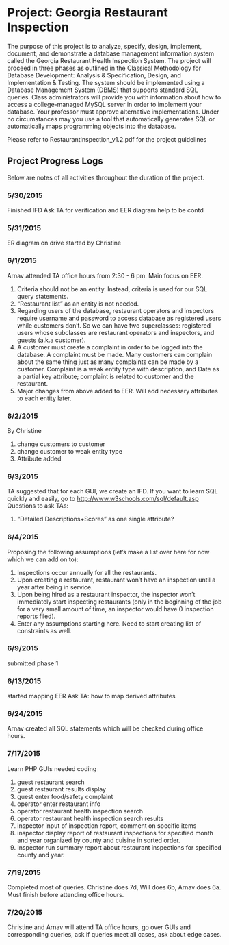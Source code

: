 # Project: Georgia Restaurant Inspection
 
 The purpose of this project is to analyze, specify, design, implement, document, and demonstrate a database management information system called the Georgia Restaurant Health Inspection System. The project will proceed in three phases as outlined in the Classical Methodology for Database Development: Analysis & Specification, Design, and Implementation & Testing. The system should be implemented using a Database Management System (DBMS) that supports standard SQL queries. Class administrators will provide you with information about how to access a college-managed MySQL server in order to implement your database. Your professor must approve alternative implementations. Under no circumstances may you use a tool that automatically generates SQL or automatically maps programming objects into the database.
 
Please refer to RestaurantInspection_v1.2.pdf for the project guidelines
 

## Project Progress Logs
Below are notes of all activities throughout the duration of the project.

### 5/30/2015
Finished IFD
Ask TA for verification and EER diagram help to be contd

### 5/31/2015
ER diagram on drive started by Christine

### 6/1/2015
Arnav attended TA office hours from 2:30 - 6 pm. Main focus on EER.
1.	Criteria should not be an entity. Instead, criteria is used for our SQL query statements.
2.	“Restaurant list” as an entity is not needed. 
3.	Regarding users of the database, restaurant operators and inspectors require username and password to access database as registered users while customers don’t. So we can have two superclasses: registered users whose subclasses are restaurant operators and inspectors, and guests (a.k.a customer).
4.	A customer must create a complaint in order to be logged into the database. A complaint must be made. Many customers can complain about the same thing just as many complaints can be made by a customer. Complaint is a weak entity type with description, and Date as a partial key attribute; complaint is related to customer and the restaurant. 
5.	Major changes from above added to EER. Will add necessary attributes to each entity later.

### 6/2/2015
By Christine
1.	change customers to customer
2.	change customer to weak entity type
3.	Attribute added

### 6/3/2015
TA suggested that for each GUI, we create an IFD. 
If you want to learn SQL quickly and easily, go to http://www.w3schools.com/sql/default.asp
Questions to ask TAs:
1.	“Detailed Descriptions+Scores” as one single attribute?

### 6/4/2015
Proposing the following assumptions (let’s make a list over here for now which we can add on to):
1.	Inspections occur annually for all the restaurants. 
2.	Upon creating a restaurant, restaurant won’t have an inspection until a year after being in service.
3.	Upon being hired as a restaurant inspector, the inspector won’t immediately start inspecting restaurants (only in the beginning of the job for a very small amount of time, an inspector would have 0 inspection reports filed).
4.	Enter any assumptions starting here.
Need to start creating list of constraints as well.
 
### 6/9/2015
submitted phase 1

### 6/13/2015
started mapping EER
Ask TA: how to map derived attributes

### 6/24/2015
Arnav created all SQL statements which will be checked during office hours.

### 7/17/2015
Learn PHP
GUIs needed coding
1.	guest restaurant search
2.	guest restaurant results display
3.	guest enter food/safety complaint
4.	operator enter restaurant info 
5.	operator restaurant health inspection search
6.	operator restaurant health inspection search results
7.	inspector input of inspection report, comment on specific items
8.	inspector display report of restaurant inspections for specified month and year organized by county and cuisine in sorted order.
9.	Inspector run summary report about restaurant inspections for specified county and year.

### 7/19/2015 
Completed most of queries. Christine does 7d, Will does 6b, Arnav does 6a. Must finish before attending office hours.
### 7/20/2015 
Christine and Arnav will attend TA office hours, go over GUIs and corresponding queries, ask if queries meet all cases, ask about edge cases.

